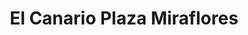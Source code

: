 ---
title: "El Canario Plaza Miraflores"
url: /tegucigalpa/el-canario-plaza-miraflores/
shop: general
---